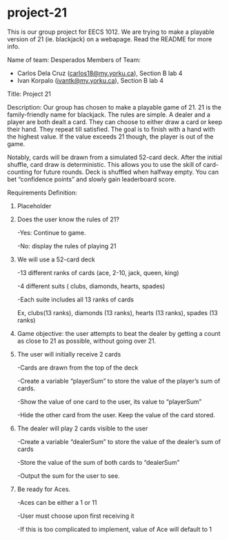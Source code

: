 # project-21
This is our group project for EECS 1012. We are trying to make a playable version of 21 (ie. blackjack) on a webapage. Read the README for more info.

Name of team: Desperados
Members of Team:
- Carlos Dela Cruz (carlos18@my.yorku.ca), Section B lab 4
- Ivan Korpalo (ivantk@my.yorku.ca), Section B lab 4

Title: Project 21

Description: Our group has chosen to make a playable game of 21. 21 is the family-friendly name for blackjack. The rules are simple. A dealer and a player are both dealt a card. They can choose to either draw a card or keep their hand. They repeat till satisfied. The goal is to finish with a hand with the highest value. If the value exceeds 21 though, the player is out of the game.

Notably, cards will be drawn from a simulated 52-card deck. After the initial shuffle, card draw is deterministic. This allows you to use the skill of card-counting for future rounds. Deck is shuffled when halfway empty. You can bet “confidence points” and slowly gain leaderboard score.


Requirements Definition:

1. Placeholder

2. Does the user know the rules of 21?

    -Yes: Continue to game.
    
    -No: display the rules of playing 21
    
3. We will use a 52-card deck

    -13 different ranks of cards (ace, 2-10, jack, queen, king)
    
    -4 different suits ( clubs, diamonds, hearts, spades)
    
    -Each suite includes all 13 ranks of cards
    
      Ex, clubs(13 ranks), diamonds (13 ranks), hearts (13 ranks), spades (13 ranks)
      
4. Game objective: the user attempts to beat the dealer by getting a count as close to 21 as possible, without going over 21.

5. The user will initially receive 2 cards

    -Cards are drawn from the top of the deck
    
    -Create a variable “playerSum” to store the value of the player’s sum of cards.
    
    -Show the value of one card to the user, its  value to “playerSum”
    
    -Hide the other card from the user. Keep the value of the card stored.

6. The dealer will play 2 cards visible to the user

    -Create a variable “dealerSum” to store the value of the dealer’s sum of cards
    
    -Store the value of the sum of both cards to “dealerSum”
    
    -Output the sum for the user to see.
    
7. Be ready for Aces.

    -Aces can be either a 1 or 11
    
    -User must choose upon first receiving it
    
    -If this is too complicated to implement, value of Ace will default to 1

